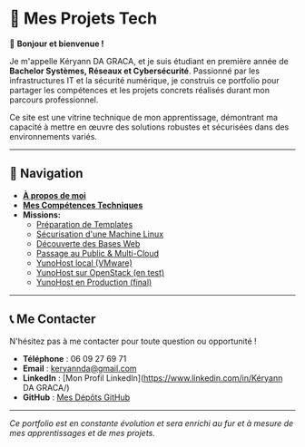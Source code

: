 # 🚀 Mes Projets Tech

👋 **Bonjour et bienvenue !**

Je m'appelle Kéryann DA GRACA, et je suis étudiant en première année de **Bachelor Systèmes, Réseaux et Cybersécurité**. Passionné par les infrastructures IT et la sécurité numérique, je construis ce portfolio pour partager les compétences et les projets concrets réalisés durant mon parcours professionnel.

Ce site est une vitrine technique de mon apprentissage, démontrant ma capacité à mettre en œuvre des solutions robustes et sécurisées dans des environnements variés.

---

## 🧭 Navigation

* [**À propos de moi**](a-propos.md) 
* [**Mes Compétences Techniques**](competences.md) 
* **Missions:**
    * [Préparation de Templates](missions/templates.md)
    * [Sécurisation d'une Machine Linux](missions/securisation.md)
    * [Découverte des Bases Web](missions/web.md)
    * [Passage au Public & Multi-Cloud](missions/cloud.md)
    * [YunoHost local (VMware)](missions/yunohost-vmware.md)
    * [YunoHost sur OpenStack (en test)](missions/yunohost-test.md)
    * [YunoHost en Production (final)](missions/mission-7-yunohost-production.md)

---

## 📞 Me Contacter

N'hésitez pas à me contacter pour toute question ou opportunité !

* **Téléphone** : 06 09 27 69 71 
* **Email** : keryannda@gmail.com
* **LinkedIn** : [Mon Profil LinkedIn](https://www.linkedin.com/in/Kéryann DA GRACA/)
* **GitHub** : [Mes Dépôts GitHub](https://github.com/keryann11)

---

*Ce portfolio est en constante évolution et sera enrichi au fur et à mesure de mes apprentissages et de mes projets.*
